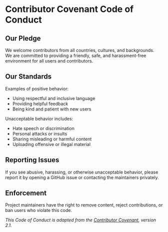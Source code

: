 # Contributor Covenant Code of Conduct

## Our Pledge

We welcome contributors from all countries, cultures, and backgrounds.  
We are committed to providing a friendly, safe, and harassment-free environment for all users and contributors.

## Our Standards

Examples of positive behavior:
- Using respectful and inclusive language
- Providing helpful feedback
- Being kind and patient with new users

Unacceptable behavior includes:
- Hate speech or discrimination
- Personal attacks or insults
- Sharing misleading or harmful content
- Uploading offensive or illegal material

## Reporting Issues

If you see abusive, harassing, or otherwise unacceptable behavior, please report it by opening a GitHub issue or contacting the maintainers privately.

## Enforcement

Project maintainers have the right to remove content, reject contributions, or ban users who violate this code.


_This Code of Conduct is adapted from the [Contributor Covenant](https://www.contributor-covenant.org/), version 2.1._
